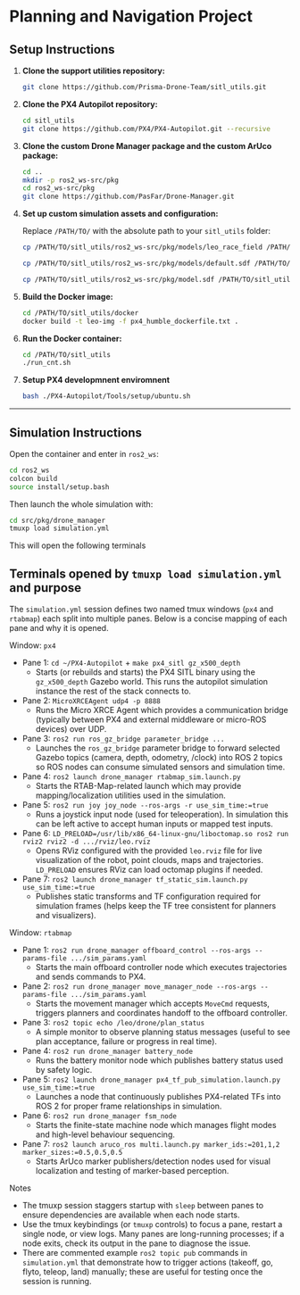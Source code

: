 # Planning and Navigation Project

## Setup Instructions

1. **Clone the support utilities repository:**

   ```bash
   git clone https://github.com/Prisma-Drone-Team/sitl_utils.git
   ```

2. **Clone the PX4 Autopilot repository:**

   ```bash
   cd sitl_utils
   git clone https://github.com/PX4/PX4-Autopilot.git --recursive
   ```

3. **Clone the custom Drone Manager package and the custom ArUco package:**

   ```bash
   cd ..
   mkdir -p ros2_ws-src/pkg
   cd ros2_ws-src/pkg
   git clone https://github.com/PasFar/Drone-Manager.git
   ```

4. **Set up custom simulation assets and configuration:**

   Replace `/PATH/TO/` with the absolute path to your `sitl_utils` folder:

   ```bash
   cp /PATH/TO/sitl_utils/ros2_ws-src/pkg/models/leo_race_field /PATH/TO/sitl_utils/PX4-Autopilot/Tools/simulation/gz/models/ -r

   cp /PATH/TO/sitl_utils/ros2_ws-src/pkg/models/default.sdf /PATH/TO/sitl_utils/PX4-Autopilot/Tools/simulation/gz/worlds/

   cp /PATH/TO/sitl_utils/ros2_ws-src/pkg/model.sdf /PATH/TO/sitl_utils/PX4-Autopilot/Tools/simulation/gz/models/x500_depth/ 
   
   ```

5. **Build the Docker image:**

   ```bash
   cd /PATH/TO/sitl_utils/docker
   docker build -t leo-img -f px4_humble_dockerfile.txt .
   ```

6. **Run the Docker container:**

   ```bash
   cd /PATH/TO/sitl_utils
   ./run_cnt.sh
   ```

7. **Setup PX4 developmnent enviromnent**

    ```bash
   bash ./PX4-Autopilot/Tools/setup/ubuntu.sh
   ```
   

---

## Simulation Instructions

Open the container and enter in `ros2_ws`:
```bash
cd ros2_ws
colcon build
source install/setup.bash
```
Then launch the whole simulation with:
```bash
cd src/pkg/drone_manager
tmuxp load simulation.yml
```
This will open the following terminals

Terminals opened by `tmuxp load simulation.yml` and purpose
---------------------------------------------------------
The `simulation.yml` session defines two named tmux windows (`px4` and `rtabmap`) each split into multiple panes. Below is a concise mapping of each pane and why it is opened.

Window: `px4`
- Pane 1: `cd ~/PX4-Autopilot` + `make px4_sitl gz_x500_depth`
   - Starts (or rebuilds and starts) the PX4 SITL binary using the `gz_x500_depth` Gazebo world. This runs the autopilot simulation instance the rest of the stack connects to.
- Pane 2: `MicroXRCEAgent udp4 -p 8888`
   - Runs the Micro XRCE Agent which provides a communication bridge (typically between PX4 and external middleware or micro-ROS devices) over UDP.
- Pane 3: `ros2 run ros_gz_bridge parameter_bridge ...`
   - Launches the `ros_gz_bridge` parameter bridge to forward selected Gazebo topics (camera, depth, odometry, /clock) into ROS 2 topics so ROS nodes can consume simulated sensors and simulation time.
- Pane 4: `ros2 launch drone_manager rtabmap_sim.launch.py`
   - Starts the RTAB-Map-related launch which may provide mapping/localization utilities used in the simulation.
- Pane 5: `ros2 run joy joy_node --ros-args -r use_sim_time:=true`
   - Runs a joystick input node (used for teleoperation). In simulation this can be left active to accept human inputs or mapped test inputs.
- Pane 6: `LD_PRELOAD=/usr/lib/x86_64-linux-gnu/liboctomap.so ros2 run rviz2 rviz2 -d .../rviz/leo.rviz`
   - Opens RViz configured with the provided `leo.rviz` file for live visualization of the robot, point clouds, maps and trajectories. `LD_PRELOAD` ensures RViz can load octomap plugins if needed.
- Pane 7: `ros2 launch drone_manager tf_static_sim.launch.py use_sim_time:=true`
   - Publishes static transforms and TF configuration required for simulation frames (helps keep the TF tree consistent for planners and visualizers).

Window: `rtabmap`
- Pane 1: `ros2 run drone_manager offboard_control --ros-args --params-file .../sim_params.yaml`
   - Starts the main offboard controller node which executes trajectories and sends commands to PX4.
- Pane 2: `ros2 run drone_manager move_manager_node --ros-args --params-file .../sim_params.yaml`
   - Starts the movement manager which accepts `MoveCmd` requests, triggers planners and coordinates handoff to the offboard controller.
- Pane 3: `ros2 topic echo /leo/drone/plan_status`
   - A simple monitor to observe planning status messages (useful to see plan acceptance, failure or progress in real time).
- Pane 4: `ros2 run drone_manager battery_node`
   - Runs the battery monitor node which publishes battery status used by safety logic.
- Pane 5: `ros2 launch drone_manager px4_tf_pub_simulation.launch.py use_sim_time:=true`
   - Launches a node that continuously publishes PX4-related TFs into ROS 2 for proper frame relationships in simulation.
- Pane 6: `ros2 run drone_manager fsm_node`
   - Starts the finite-state machine node which manages flight modes and high-level behaviour sequencing.
- Pane 7: `ros2 launch aruco_ros multi.launch.py marker_ids:=201,1,2 marker_sizes:=0.5,0.5,0.5`
   - Starts ArUco marker publishers/detection nodes used for visual localization and testing of marker-based perception.

Notes
- The tmuxp session staggers startup with `sleep` between panes to ensure dependencies are available when each node starts.
- Use the tmux keybindings (or `tmuxp` controls) to focus a pane, restart a single node, or view logs. Many panes are long-running processes; if a node exits, check its output in the pane to diagnose the issue.
- There are commented example `ros2 topic pub` commands in `simulation.yml` that demonstrate how to trigger actions (takeoff, go, flyto, teleop, land) manually; these are useful for testing once the session is running.


